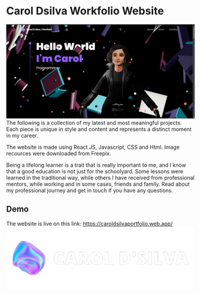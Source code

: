 # Carol Dsilva Workfolio Website
![](https://github.com/Carol-Dsillva/Workfolio/blob/main/src/Screenshot.png)
The following is a collection of my latest and most meaningful projects. Each piece is unique in style and content and represents a distinct moment in my career.

The website is made using React JS, Javascript, CSS and Html. Image recources were downloaded from Freepix.

Being a lifelong learner is a trait that is really important to me, and I know that a good education is not just for the schoolyard. Some lessons were learned in the traditional way, while others I have received from professional mentors, while working and in some cases, friends and family. Read about my professional journey and get in touch if you have any questions.
## Demo
The website is live on this link: https://caroldsilvaportfolio.web.app/
![Logo](https://github.com/Carol-Dsillva/Workfolio/blob/main/logo1.png)



